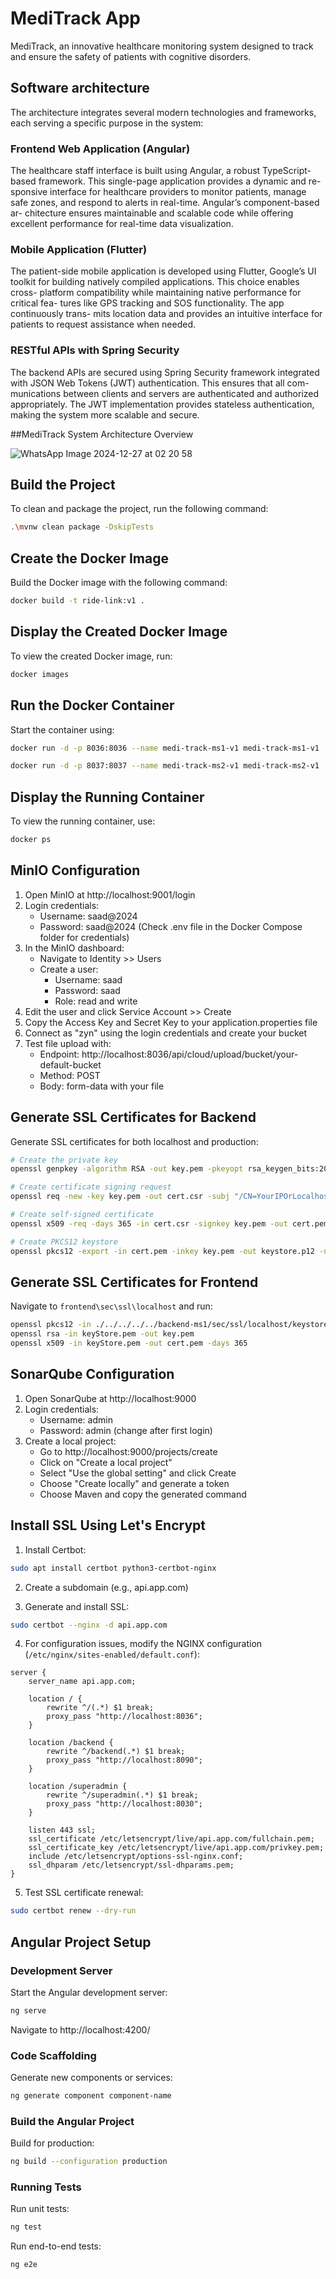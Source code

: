 # MediTrack App

MediTrack, an innovative healthcare monitoring system designed to track and ensure the safety of patients with cognitive disorders.

## Software architecture
The architecture integrates several modern technologies and frameworks,
each serving a specific purpose in the system:

### Frontend Web Application (Angular)
The healthcare staff interface is built using Angular, a robust TypeScript-
based framework. This single-page application provides a dynamic and re-
sponsive interface for healthcare providers to monitor patients, manage safe
zones, and respond to alerts in real-time. Angular’s component-based ar-
chitecture ensures maintainable and scalable code while offering excellent
performance for real-time data visualization.

### Mobile Application (Flutter)
The patient-side mobile application is developed using Flutter, Google’s UI
toolkit for building natively compiled applications. This choice enables cross-
platform compatibility while maintaining native performance for critical fea-
tures like GPS tracking and SOS functionality. The app continuously trans-
mits location data and provides an intuitive interface for patients to request
assistance when needed.

### RESTful APIs with Spring Security
The backend APIs are secured using Spring Security framework integrated
with JSON Web Tokens (JWT) authentication. This ensures that all com-
munications between clients and servers are authenticated and authorized
appropriately. The JWT implementation provides stateless authentication,
making the system more scalable and secure.

##MediTrack System Architecture Overview

![WhatsApp Image 2024-12-27 at 02 20 58](https://github.com/user-attachments/assets/bb811200-c898-464b-b925-266af5a3ee87)


## Build the Project

To clean and package the project, run the following command:

```bash
.\mvnw clean package -DskipTests
```

## Create the Docker Image

Build the Docker image with the following command:

```bash
docker build -t ride-link:v1 .
```

## Display the Created Docker Image

To view the created Docker image, run:

```bash
docker images
```

## Run the Docker Container

Start the container using:

```bash
docker run -d -p 8036:8036 --name medi-track-ms1-v1 medi-track-ms1-v1
```

```bash
docker run -d -p 8037:8037 --name medi-track-ms2-v1 medi-track-ms2-v1
```


## Display the Running Container

To view the running container, use:

```bash
docker ps
```

## MinIO Configuration

1. Open MinIO at http://localhost:9001/login
2. Login credentials:
   - Username: saad@2024
   - Password: saad@2024
   (Check .env file in the Docker Compose folder for credentials)
3. In the MinIO dashboard:
   - Navigate to Identity >> Users
   - Create a user:
     - Username: saad
     - Password: saad
     - Role: read and write
4. Edit the user and click Service Account >> Create
5. Copy the Access Key and Secret Key to your application.properties file
6. Connect as "zyn" using the login credentials and create your bucket
7. Test file upload with:
   - Endpoint: http://localhost:8036/api/cloud/upload/bucket/your-default-bucket
   - Method: POST
   - Body: form-data with your file

## Generate SSL Certificates for Backend

Generate SSL certificates for both localhost and production:

```bash
# Create the private key
openssl genpkey -algorithm RSA -out key.pem -pkeyopt rsa_keygen_bits:2048

# Create certificate signing request
openssl req -new -key key.pem -out cert.csr -subj "/CN=YourIPOrLocalhost"

# Create self-signed certificate
openssl x509 -req -days 365 -in cert.csr -signkey key.pem -out cert.pem

# Create PKCS12 keystore
openssl pkcs12 -export -in cert.pem -inkey key.pem -out keystore.p12 -name yourAliasForExample
```

## Generate SSL Certificates for Frontend

Navigate to `frontend\sec\ssl\localhost` and run:

```bash
openssl pkcs12 -in ./../../../../backend-ms1/sec/ssl/localhost/keystore.p12 -out keyStore.pem -nodes
openssl rsa -in keyStore.pem -out key.pem
openssl x509 -in keyStore.pem -out cert.pem -days 365
```

## SonarQube Configuration

1. Open SonarQube at http://localhost:9000
2. Login credentials:
   - Username: admin
   - Password: admin (change after first login)
3. Create a local project:
   - Go to http://localhost:9000/projects/create
   - Click on "Create a local project"
   - Select "Use the global setting" and click Create
   - Choose "Create locally" and generate a token
   - Choose Maven and copy the generated command

## Install SSL Using Let's Encrypt

1. Install Certbot:
```bash
sudo apt install certbot python3-certbot-nginx
```

2. Create a subdomain (e.g., api.app.com)

3. Generate and install SSL:
```bash
sudo certbot --nginx -d api.app.com
```

4. For configuration issues, modify the NGINX configuration (`/etc/nginx/sites-enabled/default.conf`):

```nginx
server {
    server_name api.app.com;

    location / {
        rewrite ^/(.*) $1 break;
        proxy_pass "http://localhost:8036";
    }

    location /backend {
        rewrite ^/backend(.*) $1 break;
        proxy_pass "http://localhost:8090";
    }

    location /superadmin {
        rewrite ^/superadmin(.*) $1 break;
        proxy_pass "http://localhost:8030";
    }

    listen 443 ssl;
    ssl_certificate /etc/letsencrypt/live/api.app.com/fullchain.pem;
    ssl_certificate_key /etc/letsencrypt/live/api.app.com/privkey.pem;
    include /etc/letsencrypt/options-ssl-nginx.conf;
    ssl_dhparam /etc/letsencrypt/ssl-dhparams.pem;
}
```

5. Test SSL certificate renewal:
```bash
sudo certbot renew --dry-run
```

## Angular Project Setup

### Development Server

Start the Angular development server:

```bash
ng serve
```

Navigate to http://localhost:4200/

### Code Scaffolding

Generate new components or services:

```bash
ng generate component component-name
```

### Build the Angular Project

Build for production:

```bash
ng build --configuration production
```

### Running Tests

Run unit tests:

```bash
ng test
```

Run end-to-end tests:

```bash
ng e2e
```
